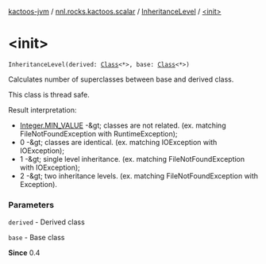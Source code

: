 [kactoos-jvm](../../index.md) / [nnl.rocks.kactoos.scalar](../index.md) / [InheritanceLevel](index.md) / [&lt;init&gt;](./-init-.md)

# &lt;init&gt;

`InheritanceLevel(derived: `[`Class`](http://docs.oracle.com/javase/8/docs/api/java/lang/Class.html)`<*>, base: `[`Class`](http://docs.oracle.com/javase/8/docs/api/java/lang/Class.html)`<*>)`

Calculates number of superclasses between base and derived class.

This class is thread safe.

Result interpretation:

* [Integer.MIN_VALUE](http://docs.oracle.com/javase/8/docs/api/java/lang/Integer.html#MIN_VALUE) -&amp;gt; classes are not related. (ex. matching FileNotFoundException with RuntimeException);
* 0 -&amp;gt; classes are identical. (ex. matching IOException with IOException);
* 1 -&amp;gt; single level inheritance. (ex. matching FileNotFoundException with IOException);
* 2 -&amp;gt; two inheritance levels. (ex. matching FileNotFoundException with Exception).

### Parameters

`derived` - Derived class

`base` - Base class

**Since**
0.4

